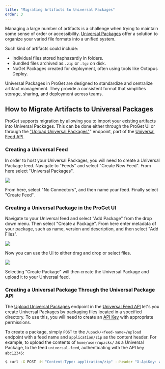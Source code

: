 ```yaml
---
title: "Migrating Artifacts to Universal Packages"
order: 3
---
```


Managing a large number of artifacts is a challenge when trying to maintain some sense of order or accessibility. [Universal Packages](/docs/proget/feeds/universal/universal-packages) offer a solution to organize your varied file formats into a unified system.

Such kind of artifacts could include:
* Individual files stored haphazardly in folders.
* Bundled files archived as `.zip` or `.tgz` on disk.
* NuGet Packages created for deployment, often using tools like Octopus Deploy.

Universal Packages in ProGet are designed to standardize and centralize artifact management. They provide a consistent format that simplifies storage, sharing, and deployment across teams.

## How to Migrate Artifacts to Universal Packages

ProGet supports migration by allowing you to import your existing artifacts into Universal Packages. This can be done either through the ProGet UI or through the ["Upload Universal Packages"](/docs/proget/reference-api/universal-feed/upload)" endpoint, part of the [Universal Feed API](/docs/proget/reference-api/universal-feed).

### Creating a Universal Feed

In order to host your Universal Packages, you will need to create a Universal Package feed. Navigate to "Feeds" and select "Create New Feed". From here select "Universal Packages".

![](/resources/docs/proget-upack-createfeed.png)

From here, select "No Connectors", and then name your feed. Finally select "Create Feed".

### Creating a Universal Package in the ProGet UI

Navigate to your Universal feed and select "Add Package" from the drop down menu. Then select "Create a Package". From here enter metadata of your package, such as name, version and description, and then select "Add Files".

![](/resources/docs/proget-upack-createpackage-metadata.png)

Now you can use the UI to either drag and drop or select files. 

![](/resources/docs/proget-upack-createpackage.png)

Selecting "Create Package" will then create the Universal Package and upload it to your Universal feed.

### Creating a Universal Package Through the Universal Package API

The [Upload Universal Packages](/docs/proget/reference-api/universal-feed/upload) endpoint in the [Universal Feed API](/docs/proget/reference-api/universal-feed) let's you create Universal Packages by packaging files located in a specified directory. To use this, you will need to create an [API Key](/docs/proget/reference-api/proget-apikeys) with appropriate permissions.

To create a package, simply `POST` to the `/upack/«feed-name»/upload` endpoint with a feed name and `application/zip` as the content header. For example, to upload the contents of `home/user/upacks/` as a Universal Package, to the feed `universal-feed`, authenticating with the API key `abc12345`:

```bash
$ curl -X POST -H "Content-Type: application/zip" --header "X-ApiKey: abc12345" --data-binary "home/user/upacks/" "http://«proget-url»/upack/«feed-name»/upload"
```